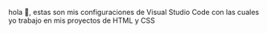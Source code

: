 hola 👋, estas son mis configuraciones de Visual Studio Code con las cuales yo trabajo en mis proyectos de HTML y CSS

